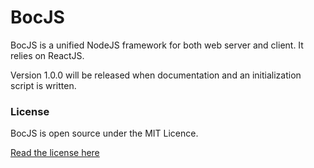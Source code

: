 
# BocJS

BocJS is a unified NodeJS framework for both web server and client. It relies on ReactJS.

Version 1.0.0 will be released when documentation and an initialization script is written.

### License

BocJS is open source under the MIT Licence. 

[Read the license here](./LICENSE)